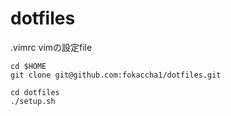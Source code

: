 dotfiles
========

.vimrc
vimの設定file

```
cd $HOME
git clone git@github.com:fokaccha1/dotfiles.git

cd dotfiles
./setup.sh
```
